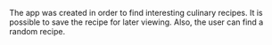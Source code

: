 The app was created in order to find interesting culinary recipes. It is possible to save the recipe for later viewing. Also, the user can find a random recipe.
